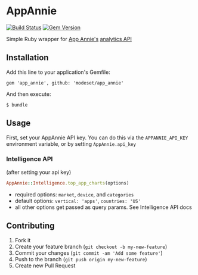 # AppAnnie

[![Build Status](https://travis-ci.org/modeset/app_annie.png)](https://travis-ci.org/modeset/app_annie)
[![Gem Version](https://badge.fury.io/rb/app_annie.png)](http://badge.fury.io/rb/app_annie)

Simple Ruby wrapper for [App Annie's](http://www.appannie.com/) [analytics API](http://support.appannie.com/categories/20082753-Analytics-API)

## Installation

Add this line to your application's Gemfile:

    gem 'app_annie', github: 'modeset/app_annie'

And then execute:

    $ bundle

## Usage

First, set your AppAnnie API key. You can do this via the `APPANNIE_API_KEY` environment variable, or by setting `AppAnnie.api_key`

### Intelligence API

(after setting your api key)
```ruby
AppAnnie::Intelligence.top_app_charts(options)
```

* required options: `market`, `device`, and `categories`
* default options: `vertical: 'apps'`, `countries: 'US'`
* all other options get passed as query params. See Intelligence API docs

## Contributing

1. Fork it
2. Create your feature branch (`git checkout -b my-new-feature`)
3. Commit your changes (`git commit -am 'Add some feature'`)
4. Push to the branch (`git push origin my-new-feature`)
5. Create new Pull Request
